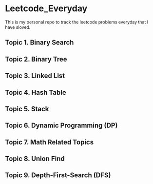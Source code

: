 # Leetcode_Everyday
This is my personal repo to track the leetcode problems everyday that I have sloved.

## Topic 1. Binary Search

## Topic 2. Binary Tree

## Topic 3. Linked List

## Topic 4. Hash Table

## Topic 5. Stack

## Topic 6. Dynamic Programming (DP)

## Topic 7. Math Related Topics

## Topic 8. Union Find

## Topic 9. Depth-First-Search (DFS)
